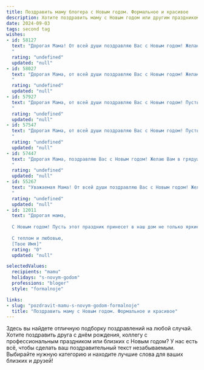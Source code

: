```yaml
---
title: Поздравить маму блогера с Новым годом. Формальное и красивое
description: Хотите поздравить маму с Новым годом или другим праздником? Наш ИИ создаст незабываемое поздравление, а вы обязательно выделитесь среди других.  
date: 2024-09-03
tags: second tag
wishes:
- id: 58127
  text: "Дорогая Мама! От всей души поздравляю Вас с Новым годом! Желаю Вам в новом году ярких впечатлений, вдохновенных идей для блога и, конечно же,  крепкого здоровья, счастья и благополучия! Пусть каждый день будет наполнен радостью, любовью и успехом!
  "
  rating: "undefined"
  updated: "null"
- id: 58027
  text: "Дорогая Мама, от всей души поздравляю Вас с Новым годом! Желаю Вам творческих успехов в блогерской деятельности, новых идей и ярких эмоций. Пусть наступающий год принесет Вам много радости,  благополучия и вдохновения. Счастья, здоровья и всего самого наилучшего!
  "
  rating: "undefined"
  updated: "null"
- id: 57927
  text: "Дорогая Мама, от всей души поздравляю Вас с Новым годом! Пусть этот год принесет Вам море вдохновения, успешных проектов и, конечно же, верных подписчиков.  Желаю Вам крепкого здоровья, неизменной радости и ярких моментов в жизни. С Новым годом!
  "
  rating: "undefined"
  updated: "null"
- id: 57547
  text: "Дорогая Мама, от всей души поздравляю Вас с Новым годом! Пусть этот год будет наполнен новыми проектами, вдохновением и успехами в Вашей блогерской деятельности. Желаю Вам ярких красок, счастливых моментов и крепкого здоровья!
  "
  rating: "undefined"
  updated: "null"
- id: 57447
  text: "Дорогая Мама, поздравляю Вас с Новым годом! Желаю Вам в грядущем году новых свершений, творческих удач и вдохновения в Вашей работе блогера. Пусть каждый день будет полон радостью, позитивом и яркими событиями!
  "
  rating: "undefined"
  updated: "null"
- id: 55267
  text: "Уважаемая Мама! От всей души поздравляю Вас с Новым годом! Желаю Вам в новом году успехов в Вашей блогерской деятельности, вдохновения, новых интересных проектов и, конечно же, крепкого здоровья, счастья и благополучия!
  "
  rating: "undefined"
  updated: "null"
- id: 12011
  text: "Дорогая мама,
  
  С Новым годом! Пусть этот праздник принесет в наш дом не только яркие огни и звон колпачков, но и тепло уюта, которое только мама способна создать. Желаю, чтобы каждый день нового года был наполнен радостью, здоровьем и творческими вдохновениями. Ты всегда была для меня примером силы и любви, и я благодарю тебя за все, что ты делаешь. Пусть твоя профессиональная деятельность как блогера будет успешной, а каждый твой пост вдохновляет и дарит улыбки тысячам читателей. Счастья, мира и благополучия в новом году!
  
  С теплом и любовью,
  [Твое Имя]"
  rating: "0"
  updated: "null"

selectedValues:
  recipients: "mamu"
  holidays: "s-novym-godom"
  professions: "bloger"
  style: "formalnoje"

links:
- slug: "pozdravit-mamu-s-novym-godom-formalnoje"
  title: "Поздравить маму с Новым годом. Формальное и красивое"
---
```


Здесь вы найдете отличную подборку поздравлений на любой случай. 
Хотите поздравить друга с днём рождения, коллегу с профессиональным праздником или близких с Новым годом? У нас есть всё, чтобы сделать ваш поздравительный текст незабываемым. Выбирайте нужную категорию и находите лучшие слова для ваших близких и друзей!
